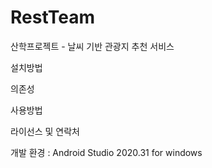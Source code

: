# RestTeam
산학프로젝트 - 날씨 기반 관광지 추천 서비스

설치방법

의존성

사용방법

라이선스 및 연락처


개발 환경 : Android Studio 2020.31 for windows
